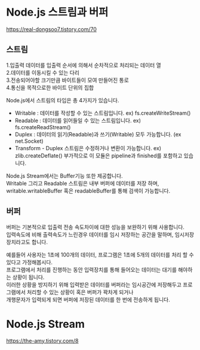 # Node.js 스트림과 버퍼

https://real-dongsoo7.tistory.com/70

## 스트림

1.입출력 데이터를 입출력 순서에 의해서 순차적으로 처리되는 데이터 열  
2.데이터를 이동시킬 수 있는 다리  
3.전송되어야할 크기만큼 바이트들이 모여 만들어진 통로  
4.통신을 목적으로한 바이트 단위의 집합

Node.js에서 스트림의 타입은 총 4가지가 있습니다.

- Writable : 데이터를 작성할 수 있는 스트림입니다. ex) fs.createWriteStream()
- Readable : 데이터를 읽어들일 수 있는 스트림입니다. ex) fs.createReadStream()
- Duplex : 데이터의 읽기(Readable)과 쓰기(Writable) 모두 가능합니다. (ex net.Socket)
- Transform - Duplex 스트림은 수정하거나 변환이 가능합니다. ex) zlib.createDeflate()
  부가적으로 이 모듈은 pipeline과 finished를 포함하고 있습니다.

Node.js Stream에서는 Buffer기능 또한 제공합니다.  
Writable 그리고 Readable 스트림은 내부 버퍼에 데이터를 저장 하며, writable.writableBuffer 혹은 readableBuffer를 통해 검색이 가능합니다.

## 버퍼

버퍼는 기본적으로 입출력 전송 속도차이에 대한 성능을 보완하기 위해 사용합니다.  
입력속도에 비해 출력속도가 느린경우 데이터를 임시 저장하는 공간을 말하며, 임시저장장치라고도 합니다.

예를들어 사용자는 1초에 100개의 데이터, 프로그램은 1초에 5개의 데이터를 처리 할 수있다고 가정해봅시다.  
프로그램에서 처리를 진행하는 동안 입력장치를 통해 들어오는 데이터는 대기를 해야하는 상황이 됩니다.  
이러한 상황을 방지하기 위해 입력받은 데이터를 버퍼라는 임시공간에 저장해두고 프로그램에서 처리할 수 있는 상황이 혹은 버퍼가 꽉차게 되거나  
개행문자가 입력되게 되면 버퍼에 저장된 데이터를 한 번에 전송하게 됩니다.

# Node.js Stream

https://the-amy.tistory.com/8
